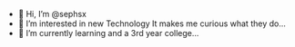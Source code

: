 - 👋 Hi, I’m @sephsx
- 👀 I’m interested in new Technology It makes me curious what they do...
- 🌱 I’m currently learning and a 3rd year college...

<!---
sephsx/sephsx is a ✨ special ✨ repository because its `README.md` (this file) appears on your GitHub profile.
You can click the Preview link to take a look at your changes.
--->
